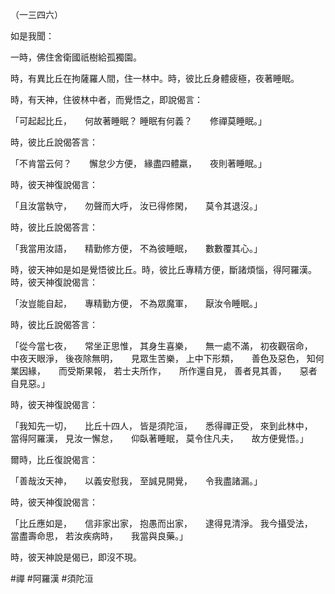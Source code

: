 （一三四六）

如是我聞：

一時，佛住舍衛國祇樹給孤獨園。

時，有異比丘在拘薩羅人間，住一林中。時，彼比丘身體疲極，夜著睡眠。

時，有天神，住彼林中者，而覺悟之，即說偈言：

「可起起比丘，　　何故著睡眠？
睡眠有何義？　　修禪莫睡眠。」

時，彼比丘說偈答言：

「不肯當云何？　　懈怠少方便，
緣盡四體羸，　　夜則著睡眠。」

時，彼天神復說偈言：

「且汝當執守，　　勿聲而大呼，
汝已得修閑，　　莫令其退沒。」

時，彼比丘說偈答言：

「我當用汝語，　　精勤修方便，
不為彼睡眠，　　數數覆其心。」

時，彼天神如是如是覺悟彼比丘。時，彼比丘專精方便，斷諸煩惱，得阿羅漢。時，彼天神復說偈言：

「汝豈能自起，　　專精勤方便，
不為眾魔軍，　　厭汝令睡眠。」

時，彼比丘說偈答言：

「從今當七夜，　　常坐正思惟，
其身生喜樂，　　無一處不滿，
初夜觀宿命，　　中夜天眼淨，
後夜除無明，　　見眾生苦樂，
上中下形類，　　善色及惡色，
知何業因緣，　　而受斯果報，
若士夫所作，　　所作還自見，
善者見其善，　　惡者自見惡。」

時，彼天神復說偈言：

「我知先一切，　　比丘十四人，
皆是須陀洹，　　悉得禪正受，
來到此林中，　　當得阿羅漢，
見汝一懈怠，　　仰臥著睡眠，
莫令住凡夫，　　故方便覺悟。」

爾時，比丘復說偈言：

「善哉汝天神，　　以義安慰我，
至誠見開覺，　　令我盡諸漏。」

時，彼天神復說偈言：

「比丘應如是，　　信非家出家，
抱愚而出家，　　逮得見清淨。
我今攝受法，　　當盡壽命思，
若汝疾病時，　　我當與良藥。」

時，彼天神說是偈已，即沒不現。




#禪
#阿羅漢
#須陀洹
